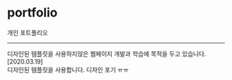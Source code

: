 # portfolio
개인 포트폴리오
***
디자인된 템플릿을 사용하지않은 웹페이지 개발과 학습에 목적을 두고 있습니다.   
[2020.03.19]   
디자인된 템플릿을 사용합니다. 디자인 포기 ㅠㅠ   

